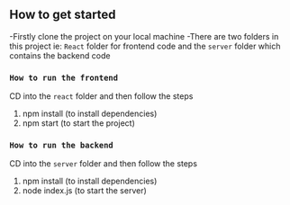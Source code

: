 ## How to get started

-Firstly clone the project on your local machine
-There are two folders in this project ie: `React` folder for frontend code and the `server` folder which contains the backend code

### `How to run the frontend`

CD into the `react` folder and then follow the steps

1. npm install (to install dependencies)
2. npm start (to start the project)

### `How to run the backend`

CD into the `server` folder and then follow the steps

1. npm install (to install dependencies)
2. node index.js (to start the server)
